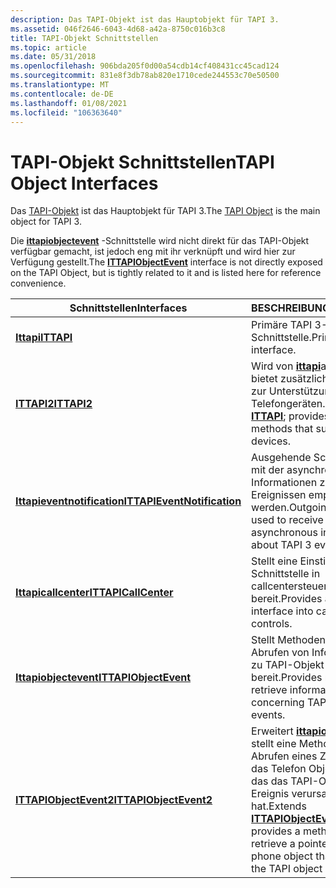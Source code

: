 ```yaml
---
description: Das TAPI-Objekt ist das Hauptobjekt für TAPI 3.
ms.assetid: 046f2646-6043-4d68-a42a-8750c016b3c8
title: TAPI-Objekt Schnittstellen
ms.topic: article
ms.date: 05/31/2018
ms.openlocfilehash: 906bda205f0d00a54cdb14cf408431cc45cad124
ms.sourcegitcommit: 831e8f3db78ab820e1710cede244553c70e50500
ms.translationtype: MT
ms.contentlocale: de-DE
ms.lasthandoff: 01/08/2021
ms.locfileid: "106363640"
---
```

# <a name="tapi-object-interfaces"></a><span data-ttu-id="93293-103">TAPI-Objekt Schnittstellen</span><span class="sxs-lookup"><span data-stu-id="93293-103">TAPI Object Interfaces</span></span>

<span data-ttu-id="93293-104">Das [TAPI-Objekt](tapi-object.md) ist das Hauptobjekt für TAPI 3.</span><span class="sxs-lookup"><span data-stu-id="93293-104">The [TAPI Object](tapi-object.md) is the main object for TAPI 3.</span></span>

<span data-ttu-id="93293-105">Die [**ittapiobjectevent**](/windows/desktop/api/tapi3if/nn-tapi3if-ittapiobjectevent) -Schnittstelle wird nicht direkt für das TAPI-Objekt verfügbar gemacht, ist jedoch eng mit ihr verknüpft und wird hier zur Verfügung gestellt.</span><span class="sxs-lookup"><span data-stu-id="93293-105">The [**ITTAPIObjectEvent**](/windows/desktop/api/tapi3if/nn-tapi3if-ittapiobjectevent) interface is not directly exposed on the TAPI Object, but is tightly related to it and is listed here for reference convenience.</span></span>



| <span data-ttu-id="93293-106">Schnittstellen</span><span class="sxs-lookup"><span data-stu-id="93293-106">Interfaces</span></span>                                                 | <span data-ttu-id="93293-107">BESCHREIBUNG</span><span class="sxs-lookup"><span data-stu-id="93293-107">Description</span></span>                                                                                                                                            |
|------------------------------------------------------------|--------------------------------------------------------------------------------------------------------------------------------------------------------|
| [<span data-ttu-id="93293-108">**Ittapi**</span><span class="sxs-lookup"><span data-stu-id="93293-108">**ITTAPI**</span></span>](/windows/desktop/api/tapi3if/nn-tapi3if-ittapi)                                   | <span data-ttu-id="93293-109">Primäre TAPI 3-Schnittstelle.</span><span class="sxs-lookup"><span data-stu-id="93293-109">Primary TAPI 3 interface.</span></span>                                                                                                                              |
| [<span data-ttu-id="93293-110">**ITTAPI2**</span><span class="sxs-lookup"><span data-stu-id="93293-110">**ITTAPI2**</span></span>](/windows/desktop/api/tapi3if/nn-tapi3if-ittapi2)                                 | <span data-ttu-id="93293-111">Wird von [**ittapi**](/windows/desktop/api/tapi3if/nn-tapi3if-ittapi)abgeleitet. bietet zusätzliche Methoden zur Unterstützung von Telefongeräten.</span><span class="sxs-lookup"><span data-stu-id="93293-111">Derives from [**ITTAPI**](/windows/desktop/api/tapi3if/nn-tapi3if-ittapi); provides additional methods that support phone devices.</span></span>                                                         |
| [<span data-ttu-id="93293-112">**Ittapieventnotification**</span><span class="sxs-lookup"><span data-stu-id="93293-112">**ITTAPIEventNotification**</span></span>](/windows/desktop/api/Tapi3if/nn-tapi3if-ittapieventnotification) | <span data-ttu-id="93293-113">Ausgehende Schnittstelle, mit der asynchrone Informationen zu TAPI 3-Ereignissen empfangen werden.</span><span class="sxs-lookup"><span data-stu-id="93293-113">Outgoing interface used to receive asynchronous information about TAPI 3 events.</span></span>                                                                       |
| [<span data-ttu-id="93293-114">**Ittapicallcenter**</span><span class="sxs-lookup"><span data-stu-id="93293-114">**ITTAPICallCenter**</span></span>](/windows/win32/api/tapi3cc/nn-tapi3cc-ittapicallcenter)               | <span data-ttu-id="93293-115">Stellt eine Einstiegs Schnittstelle in callcentersteuerelemente bereit.</span><span class="sxs-lookup"><span data-stu-id="93293-115">Provides an entry interface into call center controls.</span></span>                                                                                                 |
| [<span data-ttu-id="93293-116">**Ittapiobjectevent**</span><span class="sxs-lookup"><span data-stu-id="93293-116">**ITTAPIObjectEvent**</span></span>](/windows/desktop/api/tapi3if/nn-tapi3if-ittapiobjectevent)             | <span data-ttu-id="93293-117">Stellt Methoden zum Abrufen von Informationen zu TAPI-Objekt Ereignissen bereit.</span><span class="sxs-lookup"><span data-stu-id="93293-117">Provides methods to retrieve information concerning TAPI object events.</span></span>                                                                                |
| [<span data-ttu-id="93293-118">**ITTAPIObjectEvent2**</span><span class="sxs-lookup"><span data-stu-id="93293-118">**ITTAPIObjectEvent2**</span></span>](/windows/desktop/api/tapi3if/nn-tapi3if-ittapiobjectevent2)           | <span data-ttu-id="93293-119">Erweitert [**ittapiobjectevent**](/windows/desktop/api/tapi3if/nn-tapi3if-ittapiobjectevent); stellt eine Methode zum Abrufen eines Zeigers auf das Telefon Objekt bereit, das das TAPI-Objekt Ereignis verursacht hat.</span><span class="sxs-lookup"><span data-stu-id="93293-119">Extends [**ITTAPIObjectEvent**](/windows/desktop/api/tapi3if/nn-tapi3if-ittapiobjectevent); provides a method to retrieve a pointer to the phone object that caused the TAPI object event.</span></span> |



 

 

 
